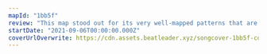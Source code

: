 ```yaml
---
mapId: "1bb5f"
review: "This map stood out for its very well-mapped patterns that are spicier and techier on the higher diffs and comfortable yet interesting on the lower ones to  make it enjoyable for players of all skill levels."
startDate: "2021-09-06T00:00:00.000Z"
coverUrlOverwrite: https://cdn.assets.beatleader.xyz/songcover-1bb5f-cover.jpg
---
```

